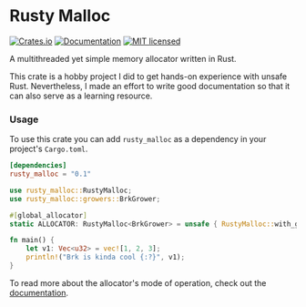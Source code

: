 # Rusty Malloc
[![Crates.io][crates-badge]][crates-url]
[![Documentation][docs-badge]][docs-url]
[![MIT licensed][mit-badge]][mit-url]

[crates-url]: https://crates.io/crates/rusty_malloc
[crates-badge]: https://img.shields.io/crates/v/rusty_malloc.svg
[docs-url]: https://docs.rs/rusty_malloc/0.1.0/rusty_malloc
[docs-badge]: https://docs.rs/rusty_malloc/badge.svg
[mit-url]: LICENSE
[mit-badge]: https://img.shields.io/badge/license-MIT-blue.svg


A multithreaded yet simple memory allocator written in Rust.

This crate is a hobby project I did to get hands-on experience with unsafe Rust.
Nevertheless, I made an effort to write good documentation so that it can also serve as a learning resource.

### Usage
To use this crate you can add `rusty_malloc` as a dependency in your project's `Cargo.toml`.
```toml
[dependencies]
rusty_malloc = "0.1"
```
```Rust
use rusty_malloc::RustyMalloc;
use rusty_malloc::growers::BrkGrower;

#[global_allocator]
static ALLOCATOR: RustyMalloc<BrkGrower> = unsafe { RustyMalloc::with_grower(BrkGrower::new()) };

fn main() {
    let v1: Vec<u32> = vec![1, 2, 3];
    println!("Brk is kinda cool {:?}", v1);
}
```

To read more about the allocator's mode of operation, check out the [documentation][docs-url].
